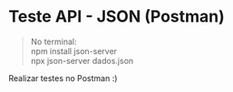 # Teste API - JSON (Postman)

> No terminal: <br>
> npm install json-server <br>
> npx json-server dados.json 

Realizar testes no Postman :)

